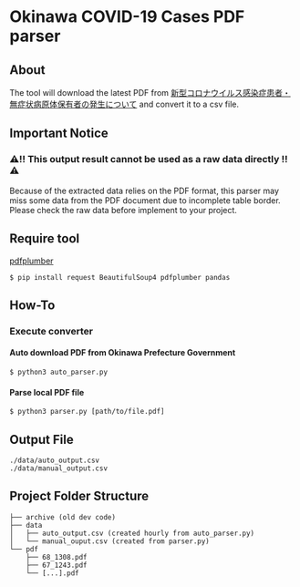 # Okinawa COVID-19 Cases PDF parser

## About
The tool will download the latest PDF from [新型コロナウイルス感染症患者・無症状病原体保有者の発生について](https://www.pref.okinawa.lg.jp/site/hoken/chiikihoken/kekkaku/press/20200214_covid19_pr1.html) and convert it to a csv file.

## Important Notice
### ⚠️‼️ This output result cannot be used as a raw data directly ‼️⚠️
Because of the extracted data relies on the PDF format, this parser may miss some data from the PDF document due to incomplete table border.
Please check the raw data before implement to your project.

## Require tool
[pdfplumber](https://github.com/jsvine/pdfplumber)

```
$ pip install request BeautifulSoup4 pdfplumber pandas
```

## How-To

### Execute converter

#### Auto download PDF from Okinawa Prefecture Government
```
$ python3 auto_parser.py
```

#### Parse local PDF file
```
$ python3 parser.py [path/to/file.pdf]
```

## Output File
```
./data/auto_output.csv
./data/manual_output.csv
```

## Project Folder Structure
```
├── archive (old dev code)
├── data
│   ├── auto_output.csv (created hourly from auto_parser.py)
│   └── manual_ouput.csv (created from parser.py)
└── pdf
    ├── 68_1308.pdf
    ├── 67_1243.pdf
    └── [...].pdf
```